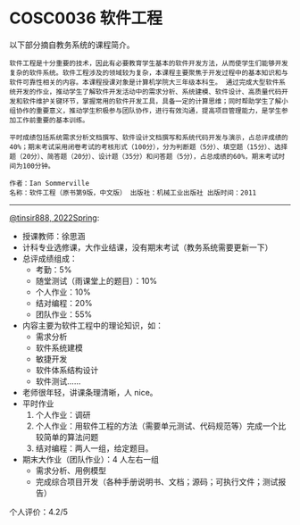 
# COSC0036 软件工程

以下部分摘自教务系统的课程简介。

```
软件工程是十分重要的技术，因此有必要教育学生基本的软件开发方法，从而使学生们能够开发复杂的软件系统。软件工程涉及的领域较为复杂，本课程主要聚焦于开发过程中的基本知识和与软件可靠性相关的内容。本课程授课对象是计算机学院大三年级本科生。 通过完成大型软件系统开发的作业，推动学生了解软件开发活动中的需求分析、系统建模、软件设计、高质量代码开发和软件维护关键环节，掌握常用的软件开发工具，具备一定的计算思维；同时帮助学生了解小组协作的重要意义，推动学生积极参与团队协作，进行有效沟通，提高项目管理能力，是学生参加工作前重要的基本训练。

平时成绩包括系统需求分析文档撰写、软件设计文档撰写和系统代码开发与演示，占总评成绩的40%；期末考试采用闭卷考试的考核形式（100分），分为判断题（5分）、填空题（15分）、选择题（20分）、简答题（20分）、设计题（35分）和问答题（5分），占总成绩的60%，期末考试时间为100分钟。

作者：Ian Sommerville 
名称：软件工程（原书第9版，中文版） 出版社：机械工业出版社 出版时间：2011
```

---

[@tinsir888, 2022Spring](https://github.com/tinsir888):

- 授课教师：徐思涵
- 计科专业选修课，大作业结课，没有期末考试（教务系统需要更新一下）
- 总评成绩组成：
  - 考勤：5%
  - 随堂测试（雨课堂上的题目）：10%
  - 个人作业：10%
  - 结对编程：20%
  - 团队作业：55%
- 内容主要为软件工程中的理论知识，如：
  - 需求分析
  - 软件系统建模
  - 敏捷开发
  - 软件体系结构设计
  - 软件测试……
- 老师很年轻，讲课条理清晰，人 nice。
- 平时作业
  1. 个人作业：调研
  2. 个人作业：用软件工程的方法（需要单元测试、代码规范等）完成一个比较简单的算法问题
  3. 结对编程：两人一组，给定题目。
- 期末大作业（团队作业）：4 人左右一组
  - 需求分析、用例模型
  - 完成综合项目开发（各种手册说明书、文档；源码；可执行文件；测试报告）
  
个人评价：4.2/5